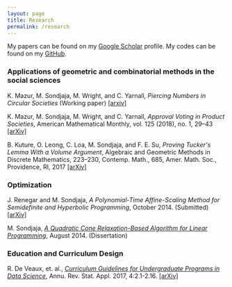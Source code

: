 ```yaml
---
layout: page
title: Research
permalink: /research
---
```


My papers can be found on my [Google Scholar](https://scholar.google.com/citations?user=ki_w3A8AAAAJ&hl=en) profile.  My codes can be found on my [GitHub](https://github.com/tiasondjaja).

### Applications of geometric and combinatorial methods in the social sciences

K. Mazur, M. Sondjaja, M. Wright, and C. Yarnall, *Piercing Numbers in Circular Societies* (Working paper) [[arxiv]](https://arxiv.org/abs/2008.01749)

K. Mazur, M. Sondjaja, M. Wright, and C. Yarnall, *Approval Voting in Product Societies*, American Mathematical Monthly, vol. 125 (2018), no. 1, 29–43 [[arXiv]](https://arxiv.org/abs/1703.09870)

B. Kuture, O. Leong, C. Loa, M. Sondjaja, and F. E. Su, *Proving Tucker's Lemma With a Volume Argument*, Algebraic and Geometric Methods in Discrete Mathematics, 223–230, Contemp. Math., 685, Amer. Math. Soc., Providence, RI, 2017 [[arXiv]](https://arxiv.org/abs/1604.02395)

### Optimization
J. Renegar and M. Sondjaja, *A Polynomial-Time Affine-Scaling Method for Semidefinite and Hyperbolic Programming*, October 2014. (Submitted) [[arXiv]](https://arxiv.org/abs/1410.6734)

M. Sondjaja, [*A Quadratic Cone Relaxation-Based Algorithm for Linear Programming*](https://ecommons.cornell.edu/bitstream/handle/1813/39004/ms999.pdf), August 2014. (Dissertation)

### Education and Curriculum Design
R. De Veaux, et. al., [*Curriculum Guidelines for Undergraduate Programs in Data Science*](http://www.annualreviews.org/doi/full/10.1146/annurev-statistics-060116-053930), Annu. Rev. Stat. Appl. 2017, 4:2.1-2.16. [[arXiv]](https://arxiv.org/abs/1801.06814)